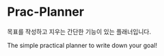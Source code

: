 # Prac-Planner
목표를 작성하고 지우는 간단한 기능이 있는 플래너입니다.

The simple practical planner to write down your goal!
